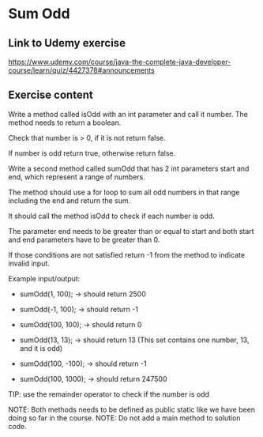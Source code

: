 # Sum Odd

## Link to Udemy exercise

https://www.udemy.com/course/java-the-complete-java-developer-course/learn/quiz/4427378#announcements

## Exercise content

Write a method called isOdd with an int parameter and call it number. The method needs to return a boolean.

Check that number is > 0, if it is not return false.

If number is odd return true, otherwise  return false.

Write a second method called sumOdd that has 2 int parameters start and end, which represent a range of numbers.

The method should use a for loop to sum all odd numbers  in that range including the end and return the sum.

It should call the method isOdd to check if each number is odd.

The parameter end needs to be greater than or equal to start and both start and end parameters have to be greater than 0.

If those conditions are not satisfied return -1 from the method to indicate invalid input. 

Example input/output:

* sumOdd(1, 100); → should return 2500

* sumOdd(-1, 100); →  should return -1

* sumOdd(100, 100); → should return 0

* sumOdd(13, 13); → should return 13 (This set contains one number, 13, and it is odd)

* sumOdd(100, -100); → should return -1

* sumOdd(100, 1000); → should return 247500


TIP: use the remainder operator to check if the number is odd

NOTE: Both methods  needs to be defined as public static like we have been doing so far in the course.
NOTE: Do not add a  main method to solution code.